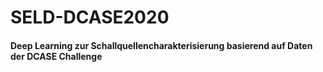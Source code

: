 # SELD-DCASE2020
#### Deep Learning zur Schallquellencharakterisierung basierend auf Daten der DCASE Challenge

